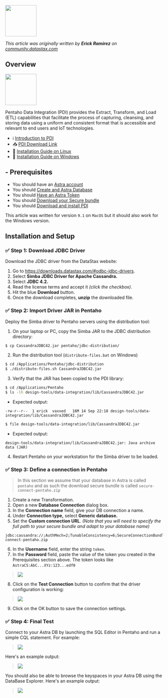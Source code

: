 <img src="https://github.com/datastaxdevs/awesome-astra/blob/main/pentaho-data-integration/img/logo-pentaho.png?raw=true" height="100px" />

_This article was originally written by **Erick Ramirez** on [community.datastax.com](https://community.datastax.com/articles/12289/how-to-connect-to-astra-db-from-pentaho-data-integ.html)_

## Overview

<img src="https://github.com/datastaxdevs/awesome-astra/blob/3e05907c0a194c92aa96cf88bb26dd1fcb57b2bb/pentaho-data-integration/img/pdi.png?raw=true" height="100px" />

Pentaho Data Integration (PDI) provides the Extract, Transform, and Load (ETL) capabilities that facilitate the process of capturing, cleansing, and storing data using a uniform and consistent format that is accessible and relevant to end users and IoT technologies.

- ℹ️ [Introduction to PDI](https://blog.knoldus.com/introduction-to-pdi/)
- 📥 [PDI Download Link](https://sourceforge.net/projects/pentaho/)
- 📘 [Installation Guide on Linux](https://www.hitachivantara.com/en-us/pdf/white-paper/pentaho-ce-installation-guide-on-linux-operating-system-whitepaper.pdf)
- 📘 [Installation Guide on Windows](https://www.hitachivantara.com/en-us/pdf/white-paper/pentaho-community-edition-installation-guide-for-windows-whitepaper.pdf)

## - Prerequisites

- You should have an [Astra account](http://astra.datastax.com/)
- You should [Create and Astra Database](https://github.com/datastaxdevs/awesome-astra/wiki/Create-an-AstraDB-Instance)
- You should [Have an Astra Token](https://github.com/datastaxdevs/awesome-astra/wiki/Create-an-Astra-Token)
- You should [Download your Secure bundle](https://github.com/datastaxdevs/awesome-astra/wiki/Download-the-secure-connect-bundle)
- You should [Download and install PDI](https://sourceforge.net/projects/pentaho/)

This article was written for version `9.1` on `MacOS` but it should also work for the Windows version.

## Installation and Setup

### ✅ Step 1: Download JDBC Driver

Download the JDBC driver from the DataStax website:

1. Go to https://downloads.datastax.com/#odbc-jdbc-drivers.
2. Select **Simba JDBC Driver for Apache Cassandra.**
3. Select **JDBC 4.2.**
4. Read the license terms and accept it *(click the checkbox).*
5. Hit the blue **Download** button.
6. Once the download completes, **unzip** the downloaded file.

### ✅ Step 2: Import Driver JAR in Pentaho

Deploy the Simba driver to Pentaho servers using the distribution tool:

1. On your laptop or PC, copy the Simba JAR to the JDBC distribution directory:
```bash
$ cp CassandraJDBC42.jar pentaho/jdbc-distribution/
```

2. Run the distribution tool (`distribute-files.bat` on Windows)
```bash
$ cd /Applications/Pentaho/jdbc-distribution
$ ./distribute-files.sh CassandraJDBC42.jar
```

3. Verify that the JAR has been copied to the PDI library:
```bash
$ cd /Applications/Pentaho
$ ls -lh design-tools/data-integration/lib/CassandraJDBC42.jar
```

- Expected output:
```
-rw-r--r--  1 erick  vaxxed   16M 14 Sep 22:18 design-tools/data-integration/lib/CassandraJDBC42.jar
```

```bash
$ file design-tools/data-integration/lib/CassandraJDBC42.jar
```

- Expected output:
```
design-tools/data-integration/lib/CassandraJDBC42.jar: Java archive data (JAR)
```

4. Restart Pentaho on your workstation for the Simba driver to be loaded.

### ✅ Step 3: Define a connection in Pentaho

> In this section we assume that your database in Astra is called `pentaho` and as such the download secure bundle is called `secure-connect-pentaho.zip`

1. Create a new Transformation.
2. Open a new **Database Connection** dialog box.
3. In the **Connection name** field, give your DB connection a name.
4. Under **Connection type,** select **Generic database.**
5. Set the **Custom connection URL**. *(Note that you will need to specify the full path to your secure bundle and adapt to your database name)*
```
jdbc:cassandra://;AuthMech=2;TunableConsistency=6;SecureConnectionBundlePath=/path/to/secure-connect-pentaho.zip
```
6. In the **Username** field, enter the string `token`.
7. In the **Password** field, paste the value of the token you created in the Prerequisites section above. The token looks like `AstraCS:AbC...XYz:123...edf0`
> <img src="https://github.com/datastaxdevs/awesome-astra/blob/3e05907c0a194c92aa96cf88bb26dd1fcb57b2bb/pentaho-data-integration/img/pentaho-01-new-astra-connection.png?raw=true" />
8. Click on the **Test Connection** button to confirm that the driver configuration is working:
> <img src="https://github.com/datastaxdevs/awesome-astra/blob/main/pentaho-data-integration/img/pentaho-02-test-connection.png?raw=true" />
9. Click on the OK button to save the connection settings.


### ✅ Step 4: Final Test

Connect to your Astra DB by launching the SQL Editor in Pentaho and run a simple CQL statement. For example:

> <img src="https://github.com/datastaxdevs/awesome-astra/blob/main/pentaho-data-integration/img/pentaho-03-sql-editor.png?raw=true" />

Here's an example output:

> <img src="https://github.com/datastaxdevs/awesome-astra/blob/main/pentaho-data-integration/img/pentaho-04-preview-data.png?raw=true" />

You should also be able to browse the keyspaces in your Astra DB using the DataBase Explorer. Here's an example output:

> <img src="https://github.com/datastaxdevs/awesome-astra/blob/main/pentaho-data-integration/img/pentaho-05-db-explorer.png?raw=true" />

